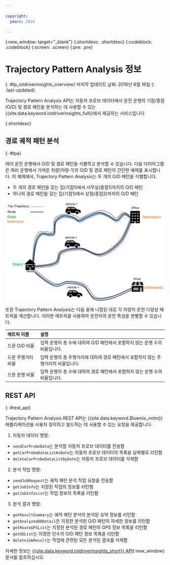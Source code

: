 ```yaml
---

copyright:
  years: 2016

---
```


{:new_window: target="_blank"}
{:shortdesc: .shortdesc}
{:codeblock: .codeblock}
{:screen: .screen}
{:pre: .pre}


# Trajectory Pattern Analysis 정보
{: #tp_iotdriverinsights_overview}
마지막 업데이트 날짜: 2016년 6월 16일
{: .last-updated}

Trajectory Pattern Analysis API는 자동차 프로브 데이터에서 운전 운행의 기점/종점(O/D) 및 경로 패턴을 분석하는 데 사용할 수 있는 {{site.data.keyword.iotdriverinsights_full}}에서 제공하는 서비스입니다.

{:shortdesc}

## 경로 궤적 패턴 분석
{: #tpa}

여러 운전 운행에서 O/D 및 경로 패턴을 식별하고 분석할 수 있습니다.
다음 다이어그램은 여러 운행에서 가져온 차량(차량-1)의 O/D 및 경로 패턴의 간단한 예제를 표시합니다. 이 예제에서, Trajectory Pattern Analysis는 두 개의 O/D 패턴을 식별합니다.
- 두 개의 경로 패턴을 갖는 집(기점1)에서 사무실(종점1)까지의 O/D 패턴
- 하나의 경로 패턴을 갖는 집(기점1)에서 상점(종점2)까지의 O/D 패턴

![OD 경로 예제](images/tp_odroute_example.png "O/D 및 경로 패턴 예제")

또한 Trajectory Pattern Analysis는 다음 표에 나열된 대로 각 차량의 운전 다양성 메트릭을 계산합니다. 이러한 메트릭을 사용하여 운전자의 운전 특성을 판별할 수 있습니다.

|메트릭 이름|설명|
|:---|:---|
|드문 O/D 비율|입력 운행의 총 수에 대하여 O/D 패턴에서 포함하지 않는 운행 수의 비율입니다.|
|드문 주행거리 비율|입력 운행의 총 주행거리에 대하여 경로 패턴에서 포함하지 않는 주행거리의 비율입니다.|
|드문 운행 비율|입력 운행의 총 수에 대하여 경로 패턴에서 포함하지 않는 운행 수의 비율입니다.|


## REST API
{: #rest_api}

Trajectory Pattern Analysis REST API는 {{site.data.keyword.Bluemix_notm}} 애플리케이션을 사용자 정의하고 빌드하는 데 사용할 수 있는 요청을 제공합니다.

 1. 자동차 데이터 명령:
   - `sendCarProbeData`는 분석할 자동차 프로브 데이터를 전송함
   - `getCarProbeDataListAsDate`는 자동차 프로브 데이터의 목록을 날짜별로 리턴함
   - `deleteCarProbeDataListByDate`는 자동차 프로브 데이터를 삭제함
 2. 분석 작업 명령:
   - `sendJobRequest`는 궤적 패턴 분석 작업 요청을 전송함
   - `getJobInfo`는 지정된 작업의 정보를 리턴함
   - `getJobInfoList`는 작업 정보의 목록을 리턴함
 3. 분석 결과 명령:
   - `getResultSummary`는 궤적 패턴 분석의 분석된 요약 정보를 리턴함
   - `getAnalyzedODDetail`은 지정한 분석된 O/D 패턴의 자세한 정보를 리턴함
   - `getRouteGPSList`는 지정한 분석된 경로 패턴의 GPS 정보 목록을 리턴함
   - `getODList`는 지정한 인수의 O/D 패턴 정보 목록을 리턴함
   - `deleteJobResult`는 작업에 관련된 모든 분석된 결과를 삭제함

자세한 정보는 [{{site.data.keyword.iotdriverinsights_short}} API](http://ibm.biz/IoTDriverBehavior_APIdoc){:new_window} 문서를 참조하십시오.
